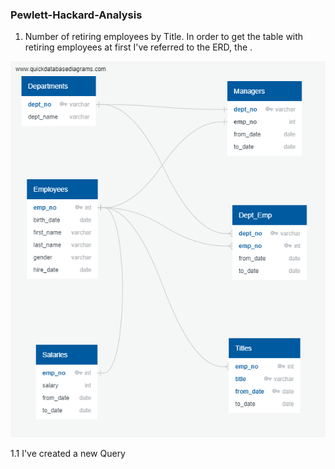 ### Pewlett-Hackard-Analysis

1. Number of retiring employees by Title.
In order to get the table with retiring employees at first I've referred to the ERD, the .

![Schema](EmployeeDB.PNG)

1.1 I've created a new Query 
